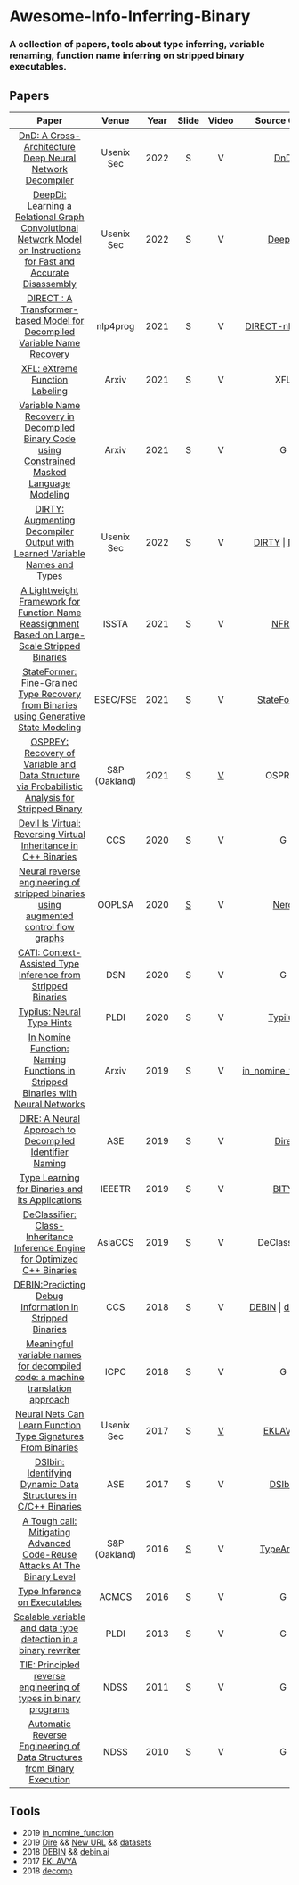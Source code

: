 # Awesome-Info-Inferring-Binary
### A collection of papers, tools about type inferring, variable renaming, function name inferring on stripped binary executables.

## Papers
|    Paper        |    Venue     | Year |     Slide      |       Video      |       Source Code       | Dataset                |
| :-------------: | :----------: | :--: |  :-----------: | :--------------: | :---------------------: |:---------------------: |
| [DnD: A Cross-Architecture Deep Neural Network Decompiler](https://www.usenix.org/conference/usenixsecurity22/presentation/wu-ruoyu) | Usenix Sec | 2022 | S | V | [DnD](https://github.com/purseclab/DnD) | D |
| [DeepDi: Learning a Relational Graph Convolutional Network Model on Instructions for Fast and Accurate Disassembly](https://www.usenix.org/system/files/sec22summer_yu-sheng.pdf) | Usenix Sec | 2022 | S | V | [DeepDi](https://github.com/DeepBitsTechnology/DeepDi) | D |
| [DIRECT : A Transformer-based Model for Decompiled Variable Name Recovery](https://aclanthology.org/2021.nlp4prog-1.6.pdf) | nlp4prog | 2021 | S | V | [DIRECT-nlp4prog](https://github.com/DIRECT-team/DIRECT-nlp4prog) | [D](https://drive.google.com/drive/folders/19Rf7NtW56r6fz-ycldZq9hjxNr5osAJW?usp=sharing)|
| [XFL: eXtreme Function Labeling](https://arxiv.org/pdf/2107.13404.pdf) | Arxiv | 2021 | S |  V | XFL | D |
| [Variable Name Recovery in Decompiled Binary Code using Constrained Masked Language Modeling](https://arxiv.org/pdf/2103.12801.pdf) | Arxiv | 2021 | S |  V | G | D |
| [DIRTY: Augmenting Decompiler Output with Learned Variable Names and Types](https://www.usenix.org/system/files/sec22summer_chen-qibin.pdf) | Usenix Sec | 2022 | S |  V | [DIRTY](https://github.com/CMUSTRUDEL/DIRTY) \| [Demo](https://dirtdirty.github.io/explorer.html) | D |
| [A Lightweight Framework for Function Name Reassignment Based on Large-Scale Stripped Binaries](https://dl.acm.org/doi/10.1145/3460319.3464804) | ISSTA | 2021 | S | V | [NFRE](https://github.com/USTC-TTCN/NFRE)| D |
| [StateFormer: Fine-Grained Type Recovery from Binaries using Generative State Modeling](https://www.cs.columbia.edu/~suman/docs/stateformer.pdf) | ESEC/FSE | 2021 | S | V | [StateFormer](https://github.com/CUMLSec/stateformer) | D |
| [OSPREY: Recovery of Variable and Data Structure via Probabilistic Analysis for Stripped Binary](https://www.cs.purdue.edu/homes/zhan3299/res/SP21a.pdf) | S&P (Oakland) | 2021 | S | [V](https://youtu.be/RugYdcF8-uc) | OSPREY| D |
| [Devil Is Virtual: Reversing Virtual Inheritance in C++ Binaries](https://arxiv.org/abs/2003.05039v1) | CCS | 2020 | S | V | G | D |
| [Neural reverse engineering of stripped binaries using augmented control flow graphs](https://arxiv.org/abs/1902.09122v4)| OOPLSA | 2020 | [S](https://www.cs.technion.ac.il/~biham/Workshops/Cyberday/2020/Slides/yaniv-david.slides.pdf) | V| [Nero](https://github.com/tech-srl/Nero) | D |
| [CATI: Context-Assisted Type Inference from Stripped Binaries](https://ieeexplore.ieee.org/document/9153442) | DSN | 2020 | S | V | G | D |
| [Typilus: Neural Type Hints](https://export.arxiv.org/abs/2004.10657) | PLDI | 2020 | S | V | [Typilus](https://github.com/JetBrains-Research/typilus) | D |
| [In Nomine Function: Naming Functions in Stripped Binaries with Neural Networks](https://arxiv.org/abs/1912.07946v2)| Arxiv | 2019 | S | V | [in_nomine_function](https://github.com/lucamassarelli/in_nomine_function) | D |
| [DIRE: A Neural Approach to Decompiled Identifier Naming](https://ieeexplore.ieee.org/document/8952404) | ASE | 2019 | S | V | [Dire](https://github.com/pcyin/dire)| [D](https://zenodo.org/record/3403078#.YZxV7j5Bzep) |
| [Type Learning for Binaries and its Applications](https://ieeexplore.ieee.org/document/8588310) | IEEETR | 2019 | S | V | [BITY](https://github.com/wcventure/BITY) | D |
| [DeClassifier: Class-Inheritance Inference Engine for Optimized C++ Binaries](https://arxiv.org/pdf/1901.10073.pdf) | AsiaCCS | 2019 | S | V | DeClassifier | D |
| [DEBIN:Predicting Debug Information in Stripped Binaries](https://files.sri.inf.ethz.ch/website/papers/ccs18-debin.pdf) | CCS | 2018 | S | V | [DEBIN](https://github.com/eth-sri/debin) \| [debin.ai](https://debin.ai/) | D |
| [Meaningful variable names for decompiled code: a machine translation approach](https://dl.acm.org/doi/10.1145/3196321.3196330) | ICPC | 2018 | S | V | G | D |
| [Neural Nets Can Learn Function Type  Signatures From Binaries](https://www.usenix.org/conference/usenixsecurity17/technical-sessions/presentation/chua) | Usenix Sec | 2017 | S | [V](https://youtu.be/eCF002qNntk) | [EKLAVYA](https://github.com/shensq04/EKLAVYA) | [binary.tar.gz](https://drive.google.com/file/d/0B2qBKMQRQLHGS1JESVQ0TlF1eWs/view?usp=sharing&resourcekey=0-8RY3CA6LaeP739W42Yji7w), [pickles.tar.gz](https://drive.google.com/file/d/0B2qBKMQRQLHGdGpuTUlmMmZJYXM/view?usp=sharing&resourcekey=0-kHnq_w-Cj9OYx1MfI84x4Q), [clean_pickles.tar.gz](https://drive.google.com/file/d/0B2qBKMQRQLHGOFphWjkzcnV2LTQ/view?usp=sharing&resourcekey=0-5O0MUnDLYMdW_Hx0VjAQ2Q) |
| [DSIbin: Identifying Dynamic Data Structures in C/C++ Binaries](https://www.swt-bamberg.de/luettgen/publications/pdf/ASE2017.pdf) | ASE | 2017 | S | V | [DSIbin](https://github.com/uniba-swt/DSIbin) | D |
| [A Tough call: Mitigating Advanced Code-Reuse Attacks At The Binary Level]()| S&P (Oakland) | 2016 | [S](https://vvdveen.com/publications/TypeArmor.slides.pdf) | V | [TypeArmor](https://github.com/vusec/typearmor) | D |
| [Type Inference on Executables](https://dl.acm.org/doi/10.1145/2896499) | ACMCS | 2016 | S | V | G | D |
| [Scalable variable and data type detection in a binary rewriter](https://dl.acm.org/doi/10.1145/2491956.2462165) | PLDI |  2013 | S | V | G | D |
| [TIE: Principled reverse engineering of types in binary programs](https://www.ndss-symposium.org/ndss2011/tie-principled-reverse-engineering-of-types-in-binary-programs/) | NDSS | 2011 | S | V | G | D |
| [Automatic Reverse Engineering of Data Structures from Binary Execution](https://www.ndss-symposium.org/ndss2010/automatic-reverse-engineering-data-structures-binary-execution/) | NDSS  | 2010 | S | V | G | D |

## Tools
- 2019 [in_nomine_function](https://github.com/lucamassarelli/in_nomine_function)
- 2019 [Dire](https://github.com/pcyin/dire) && [New URL](https://github.com/CMUSTRUDEL/DIRE) && [datasets](https://zenodo.org/record/3403078#.XtTi-TozaUk)
- 2018 [DEBIN](https://github.com/eth-sri/debin) && [debin.ai](https://debin.ai/)
- 2017 [EKLAVYA](https://github.com/shensq04/EKLAVYA)
- 2018 [decomp](https://github.com/decomp/decomp)

